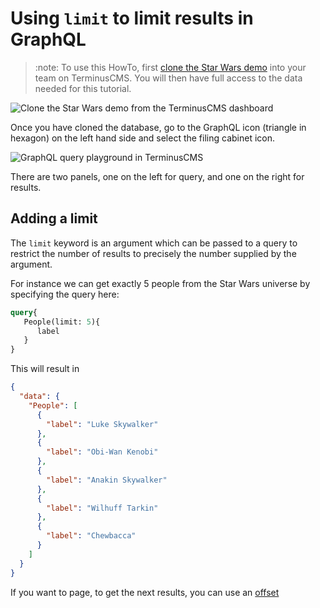 # Using `limit` to limit results in GraphQL

> :note:
> To use this HowTo, first [clone the Star Wars
> demo](../use-distributed-features/clone-a-demo.md) into your team on
> TerminusCMS. You will then have full access to the data needed for
> this tutorial.

<img src="https://assets.terminusdb.com/docs/how-to-clone-a-demo.png" alt="Clone the Star Wars demo from the TerminusCMS dashboard">

Once you have cloned the database, go to the GraphQL icon (triangle in
hexagon) on the left hand side and select the filing cabinet icon.

<img src="https://assets.terminusdb.com/docs/how-to-query-graphql.png" alt="GraphQL query playground in TerminusCMS">

There are two panels, one on the left for query, and one
on the right for results.

## Adding a limit

The `limit` keyword is an argument which can be passed to a query to
restrict the number of results to precisely the number supplied by the
argument.

For instance we can get exactly 5 people from the Star Wars universe
by specifying the query here:

```graphql
query{
   People(limit: 5){
      label
   }
}
```

This will result in

```json
{
  "data": {
    "People": [
      {
        "label": "Luke Skywalker"
      },
      {
        "label": "Obi-Wan Kenobi"
      },
      {
        "label": "Anakin Skywalker"
      },
      {
        "label": "Wilhuff Tarkin"
      },
      {
        "label": "Chewbacca"
      }
    ]
  }
}
```

If you want to page, to get the next results, you can use an
[offset](./offset.md)
